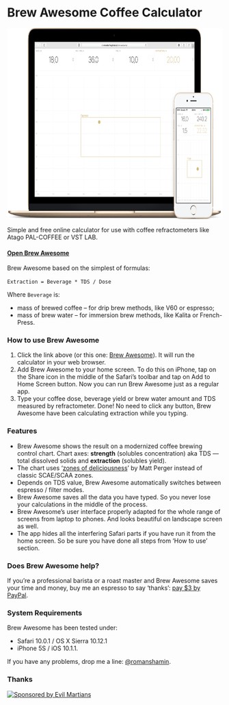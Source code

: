 # Brew Awesome Coffee Calculator

<img width="780" height="446" src="images/brew-awesome-coffee-calculator-cover.gif" title="Brew Awesome Coffee Calculator">

Simple and free online calculator for use with coffee refractometers like Atago PAL-COFFEE or VST LAB.

#### [Open Brew Awesome](https://romashamin.github.io/brew-awesome/)

Brew Awesome based on the simplest of formulas:

`Extraction = Beverage * TDS / Dose`

Where `Beverage` is:

* mass of brewed coffee – for drip brew methods, like V60 or espresso;
* mass of brew water – for immersion brew methods, like Kalita or French-Press.

### How to use Brew Awesome

1. Click the link above (or this one: [Brew Awesome](https://romashamin.github.io/brew-awesome/)). It will run the calculator in your web browser.
2. Add Brew Awesome to your home screen. To do this on iPhone, tap on the Share icon in the middle of the Safari’s toolbar and tap on Add to Home Screen button. Now you can run Brew Awesome just as a regular app.
3. Type your coffee dose, beverage yield or brew water amount and TDS measured by refractometer. Done! No need to click any button, Brew Awesome have been calculating extraction while you typing.

### Features

* Brew Awesome shows the result on a modernized coffee brewing control chart. Chart axes: **strength** (solubles concentration) aka TDS — total dissolved solids and **extraction** (solubles yield).
* The chart uses ‘[zones of deliciousness]’ by Matt Perger instead of classic SCAE/SCAA zones.
* Depends on TDS value, Brew Awesome automatically switches between espresso / filter modes.
* Brew Awesome saves all the data you have typed. So you never lose your calculations in the middle of the process.
* Brew Awesome’s user interface properly adapted for the whole range of screens from laptop to phones. And looks beautiful on landscape screen as well.
* The app hides all the interfering Safari parts if you have run it from the home screen. So be sure you have done all steps from ‘How to use’ section.

[zones of deliciousness]: https://baristahustle.com/vstwtf-part-3/

### Does Brew Awesome help?

If you’re a professional barista or a roast master and Brew Awesome saves your time and money, buy me an espresso to say ‘thanks’: [pay $3 by PayPal].

[pay $3 by PayPal]: https://www.paypal.me/romanshamin/3

### System Requirements

Brew Awesome has been tested under:

* Safari 10.0.1 / OS X Sierra 10.12.1
* iPhone 5S / iOS 10.1.1.

If you have any problems, drop me a line: [@romanshamin].

[@romanshamin]: https://twitter.com/romanshamin

### Thanks

<a href="https://evilmartians.com/?utm_source=compo">
<img src="https://evilmartians.com/badges/sponsored-by-evil-martians.svg" alt="Sponsored by Evil Martians" width="236" height="54"></a>
